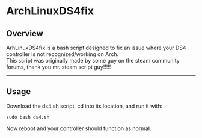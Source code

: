 # ArchLinuxDS4fix
## Overview
ArhLinuxDS4fix is a bash script designed to fix an issue where your DS4 controller is not recognized/working on Arch.  
This script was originally made by some guy on the steam community forums, thank you mr. steam script guy!!!!!
___
## Usage
Download the ds4.sh script, cd into its location, and run it with:
```
sudo bash ds4.sh
```
Now reboot and your controller should function as normal.
